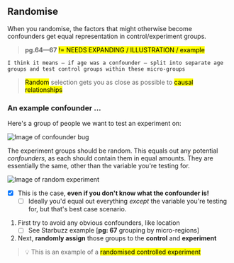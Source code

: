 ## Randomise

When you randomise, the factors that might otherwise become confounders get equal representation in control/experiment groups.

> **pg.64—67** <mark>!= NEEDS EXPANDING / ILLUSTRATION / example</mark>

```text
I think it means — if age was a confounder — split into separate age groups and test control groups within these micro-groups
```

> <mark>Random</mark> selection gets you as close as possible to <mark>causal relationships</mark>

### An example confounder ...

Here's a group of people we want to test an experiment on:

![Image of confounder bug]()

The experiment groups should be random. This equals out any potential <i>confounders</i>, as each should contain them in equal amounts. They are essentially the same, other than the variable you're testing for.

![Image of random experiment]()

- [x] This is the case, <b>even if you don't know what the confounder is!</b>
    - [ ] Ideally you'd equal out everything _except_ the variable you're testing for, but that's best case scenario.

1. First try to avoid any obvious confounders, like location
    - [ ] See Starbuzz example [**pg: 67** grouping by micro-regions]
2. Next, <b>randomly assign</b> those groups to the <b>control</b> and <b>experiment</b>

> 💡 This is an example of a <mark>randomised controlled experiment</mark>
